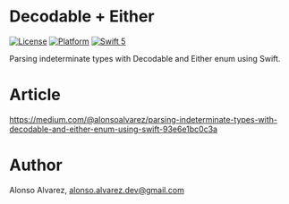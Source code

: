 # Decodable + Either

[![License](https://img.shields.io/cocoapods/l/DLAutoSlidePageViewController.svg?style=flat)]()
[![Platform](https://img.shields.io/cocoapods/p/DLAutoSlidePageViewController.svg?style=flat)]()
[![Swift 5](https://img.shields.io/badge/Swift-5-orange.svg?style=flat)](https://developer.apple.com/swift/)

Parsing indeterminate types with Decodable and Either enum using Swift.

# Article

https://medium.com/@alonsoalvarez/parsing-indeterminate-types-with-decodable-and-either-enum-using-swift-93e6e1bc0c3a

# Author

Alonso Alvarez, alonso.alvarez.dev@gmail.com

